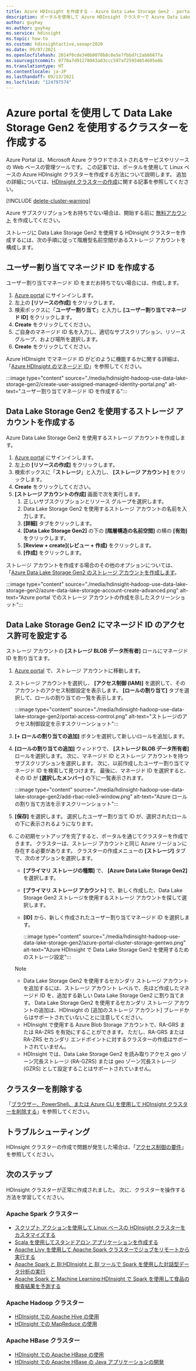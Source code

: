 ```yaml
---
title: Azure HDInsight を作成する - Azure Data Lake Storage Gen2 - portal
description: ポータルを使用して Azure HDInsight クラスターで Azure Data Lake Storage Gen2 を使用する方法について学習します。
author: guyhay
ms.author: guyhay
ms.service: hdinsight
ms.topic: how-to
ms.custom: hdinsightactive,seoapr2020
ms.date: 09/07/2021
ms.openlocfilehash: 2014f0cde340b0070b8c8e5e7fbbd7c2ab6667fa
ms.sourcegitcommit: 0770a7d91278043a83ccc597af25934854605e8b
ms.translationtype: HT
ms.contentlocale: ja-JP
ms.lasthandoff: 09/13/2021
ms.locfileid: "124797574"
---
```

# <a name="create-a-cluster-with-data-lake-storage-gen2-using-the-azure-portal"></a>Azure portal を使用して Data Lake Storage Gen2 を使用するクラスターを作成する

Azure Portal は、Microsoft Azure クラウドでホストされるサービスやリソースの Web ベースの管理ツールです。 この記事では、ポータルを使用して Linux ベースの Azure HDInsight クラスターを作成する方法について説明します。 追加の詳細については、[HDInsight クラスターの作成](./hdinsight-hadoop-provision-linux-clusters.md)に関する記事を参照してください。

[!INCLUDE [delete-cluster-warning](includes/hdinsight-delete-cluster-warning.md)]

Azure サブスクリプションをお持ちでない場合は、開始する前に [無料アカウント](https://azure.microsoft.com/free/?WT.mc_id=A261C142F) を作成してください。

ストレージに Data Lake Storage Gen2 を使用する HDInsight クラスターを作成するには、次の手順に従って階層型名前空間があるストレージ アカウントを構成します。

## <a name="create-a-user-assigned-managed-identity"></a>ユーザー割り当てマネージド ID を作成する

ユーザー割り当てマネージド ID をまだお持ちでない場合には、作成します。

1. [Azure portal](https://portal.azure.com) にサインインします。
1. 左上の **[リソースの作成]** をクリックします。
1. 検索ボックスに「**ユーザー割り当て**」と入力し **[ユーザー割り当てマネージド ID]** をクリックします。
1. **Create** をクリックしてください。
1. ご自身のマネージド ID 名を入力し、適切なサブスクリプション、リソース グループ、および場所を選択します。
1. **Create** をクリックしてください。

Azure HDInsight でマネージド ID がどのように機能するかに関する詳細は、「[Azure HDInsight のマネージド ID](hdinsight-managed-identities.md)」を参照してください。

:::image type="content" source="./media/hdinsight-hadoop-use-data-lake-storage-gen2/create-user-assigned-managed-identity-portal.png" alt-text="ユーザー割り当てマネージド ID を作成する":::

## <a name="create-a-storage-account-to-use-with-data-lake-storage-gen2"></a>Data Lake Storage Gen2 を使用するストレージ アカウントを作成する

Azure Data Lake Storage Gen2 を使用するストレージ アカウントを作成します。

1. [Azure portal](https://portal.azure.com) にサインインします。
1. 左上の **[リソースの作成]** をクリックします。
1. 検索ボックスに「**ストレージ**」と入力し、 **[ストレージ アカウント]** をクリックします。
1. **Create** をクリックしてください。
1. **[ストレージ アカウントの作成]** 画面で次を実行します。
    1. 正しいサブスクリプションとリソース グループを選択します。
    1. Data Lake Storage Gen2 を使用するストレージ アカウントの名前を入力します。
    1. **[詳細]** タブをクリックします。
    1. **[Data Lake Storage Gen2]** の下の **[階層構造の名前空間]** の横の **[有効]** をクリックします。
    1. **[Review + create]\(レビュー + 作成\)** をクリックします。
    1. **[作成]** をクリックします。

ストレージ アカウントを作成する場合のその他のオプションについては、「[Azure Data Lake Storage Gen2 のストレージ アカウントを作成します](../storage/blobs/create-data-lake-storage-account.md)。

:::image type="content" source="./media/hdinsight-hadoop-use-data-lake-storage-gen2/azure-data-lake-storage-account-create-advanced.png" alt-text="Azure portal でのストレージ アカウントの作成を示したスクリーンショット":::

## <a name="set-up-permissions-for-the-managed-identity-on-the-data-lake-storage-gen2"></a>Data Lake Storage Gen2 にマネージド ID のアクセス許可を設定する

ストレージ アカウントの **[ストレージ BLOB データ所有者]** ロールにマネージド ID を割り当てます。

1. [Azure portal](https://portal.azure.com) で、ストレージ アカウントに移動します。
1. ストレージ アカウントを選択し、 **[アクセス制御 (IAM)]** を選択して、そのアカウントのアクセス制御設定を表示します。 **[ロールの割り当て]** タブを選択して、ロールの割り当ての一覧を表示します。

    :::image type="content" source="./media/hdinsight-hadoop-use-data-lake-storage-gen2/portal-access-control.png" alt-text="ストレージのアクセス制御設定を示すスクリーンショット":::

1. **[+ ロールの割り当ての追加]** ボタンを選択して新しいロールを追加します。
1. **[ロールの割り当ての追加]** ウィンドウで、 **[ストレージ BLOB データ所有者]** ロールを選択します。 次に、マネージド ID とストレージ アカウントを持つサブスクリプションを選択します。 次に、以前作成したユーザー割り当てマネージド ID を検索して見つけます。 最後に、マネージド ID を選択すると、その ID が **[選択したメンバー]** の下に一覧表示されます。

    :::image type="content" source="./media/hdinsight-hadoop-use-data-lake-storage-gen2/add-rbac-role3-window.png" alt-text="Azure ロールの割り当て方法を示すスクリーンショット":::

1. **[保存]** を選択します。 選択したユーザー割り当て ID が、選択されたロールの下に表示されるようになります。
1. この初期セットアップを完了すると、ポータルを通じてクラスターを作成できます。 クラスターは、ストレージ アカウントと同じ Azure リージョンに存在する必要があります。 クラスターの作成メニューの **[ストレージ]** タブで、次のオプションを選択します。

    * **[プライマリ ストレージの種類]** で、 **[Azure Data Lake Storage Gen2]** を選択します。
    * **[プライマリ ストレージ アカウント]** で、新しく作成した、Data Lake Storage Gen2 ストレージを使用するストレージ アカウントを探して選択します。

    * **[ID]** から、新しく作成されたユーザー割り当てマネージド ID を選択します。

        :::image type="content" source="./media/hdinsight-hadoop-use-data-lake-storage-gen2/azure-portal-cluster-storage-gentwo.png" alt-text="Azure HDInsight で Data Lake Storage Gen2 を使用するためのストレージ設定":::

    > [!NOTE]
    > * Data Lake Storage Gen2 を使用するセカンダリ ストレージ アカウントを追加するには、ストレージ アカウント レベルで、先ほど作成したマネージド ID を、追加する新しい Data Lake Storage Gen2 に割り当てます。 Data Lake Storage Gen2 を使用するセカンダリ ストレージ アカウントの追加は、HDInsight の [追加のストレージ アカウント] ブレードからはサポートされていないことに注意してください。
    > * HDInsight で使用する Azure Blob Storage アカウントで、RA-GRS または RA-ZRS を有効にすることができます。 ただし、RA-GRS または RA-ZRS セカンダリ エンドポイントに対するクラスターの作成はサポートされていません。
    > * HDInsight では、Data Lake Storage Gen2 を読み取りアクセス geo ゾーン冗長ストレージ (RA-GZRS) または geo ゾーン冗長ストレージ (GZRS) として設定することはサポートされていません。

## <a name="delete-the-cluster"></a>クラスターを削除する

「[ブラウザー、PowerShell、または Azure CLI を使用して HDInsight クラスターを削除する](./hdinsight-delete-cluster.md)」を参照してください。

## <a name="troubleshoot"></a>トラブルシューティング

HDInsight クラスターの作成で問題が発生した場合は、「[アクセス制御の要件](./hdinsight-hadoop-customize-cluster-linux.md#access-control)」を参照してください。

## <a name="next-steps"></a>次のステップ

HDInsight クラスターが正常に作成されました。 次に、クラスターを操作する方法を学習してください。

### <a name="apache-spark-clusters"></a>Apache Spark クラスター

* [スクリプト アクションを使用して Linux ベースの HDInsight クラスターをカスタマイズする](hdinsight-hadoop-customize-cluster-linux.md)
* [Scala を使用してスタンドアロン アプリケーションを作成する](spark/apache-spark-create-standalone-application.md)
* [Apache Livy を使用して Apache Spark クラスターでジョブをリモートから実行する](spark/apache-spark-livy-rest-interface.md)
* [Apache Spark と BI:HDInsight と BI ツールで Spark を使用した対話型データ分析の実行](spark/apache-spark-use-bi-tools.md)
* [Apache Spark と Machine Learning:HDInsight で Spark を使用して食品の検査結果を予測する](spark/apache-spark-machine-learning-mllib-ipython.md)

### <a name="apache-hadoop-clusters"></a>Apache Hadoop クラスター

* [HDInsight での Apache Hive の使用](hadoop/hdinsight-use-hive.md)
* [HDInsight での MapReduce の使用](hadoop/hdinsight-use-mapreduce.md)

### <a name="apache-hbase-clusters"></a>Apache HBase クラスター

* [HDInsight での Apache HBase の使用](hbase/apache-hbase-tutorial-get-started-linux.md)
* [HDInsight での Apache HBase の Java アプリケーションの開発](hbase/apache-hbase-build-java-maven-linux.md)
